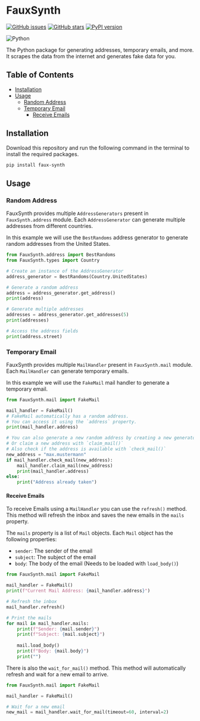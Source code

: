 # FauxSynth
[![GitHub issues](https://img.shields.io/github/issues/FelixSmtt/FauxSynth)](https://github.com/FelixSmtt/FauxSynth/issues) [![GitHub stars](https://img.shields.io/github/stars/FelixSmtt/FauxSynth)](https://github.com/FelixSmtt/FauxSynth/stargazers) [![PyPI version](https://badge.fury.io/py/faux-synth.svg)](https://badge.fury.io/py/faux-synth)

![Python](https://img.shields.io/badge/python-3670A0?style=for-the-badge&logo=python&logoColor=ffdd54)

The Python package for generating addresses, temporary emails, and more.
It scrapes the data from the internet and generates fake data for you.

## Table of Contents

- [Installation](#installation)
- [Usage](#usage)
  - [Random Address](#random-address)
  - [Temporary Email](#temporary-email)
    - [Receive Emails](#receive-emails) 


## Installation

Download this repository and run the following command in the terminal to install the required packages.

```bash
pip install faux-synth
```

## Usage

### Random Address

FauxSynth provides multiple `AddressGenerators` present in `FauxSynth.address` module. 
Each `AddressGenerator` can generate multiple addresses from different countries.

In this example we will use the `BestRandoms` address generator to generate random addresses from the United States.

```python
from FauxSynth.address import BestRandoms
from FauxSynth.types import Country

# Create an instance of the AddressGenerator
address_generator = BestRandoms(Country.UnitedStates)

# Generate a random address
address = address_generator.get_address()
print(address)

# Generate multiple addresses
addresses = address_generator.get_addresses(5)
print(addresses)

# Access the address fields
print(address.street)

```

### Temporary Email

FauxSynth provides multiple `MailHandler` present in `FauxSynth.mail` module.
Each `MailHandler` can generate temporary emails.

In this example we will use the `FakeMail` mail handler to generate a temporary email.

```python
from FauxSynth.mail import FakeMail

mail_handler = FakeMail()
# FakeMail automatically has a random address. 
# You can access it using the `address` property.
print(mail_handler.address)

# You can also generate a new random address by creating a new generator.
# Or claim a new address with `claim_mail()`
# Also check if the address is available with `check_mail()`
new_address = "max.mustermann"
if mail_handler.check_mail(new_address):
    mail_handler.claim_mail(new_address)
    print(mail_handler.address)
else:
    print("Address already taken")
```

#### Receive Emails

To receive Emails using a `MailHandler` you can use the `refresh()` method.
This method will refresh the inbox and saves the new emails in the `mails` property.

The `mails` property is a list of `Mail` objects. Each `Mail` object has the following properties:

- `sender`: The sender of the email
- `subject`: The subject of the email
- `body`: The body of the email (Needs to be loaded with `load_body()`)

```python
from FauxSynth.mail import FakeMail

mail_handler = FakeMail()
print(f"Current Mail Address: {mail_handler.address}")

# Refresh the inbox
mail_handler.refresh()

# Print the mails
for mail in mail_handler.mails:
    print(f"Sender: {mail.sender}")
    print(f"Subject: {mail.subject}")
    
    mail.load_body()
    print(f"Body: {mail.body}")
    print("")
```

There is also the `wait_for_mail()` method. 
This method will automatically refresh and wait for a new email to arrive.

```python
from FauxSynth.mail import FakeMail

mail_handler = FakeMail()

# Wait for a new email
new_mail = mail_handler.wait_for_mail(timeout=60, interval=2)
```




